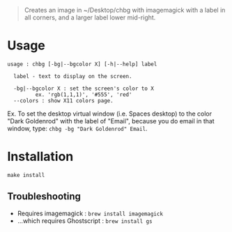 
> Creates an image in ~/Desktop/chbg with imagemagick with a label in all corners, and a larger label lower mid-right.

# Usage

```
usage : chbg [-bg|--bgcolor X] [-h|--help] label

  label - text to display on the screen.

  -bg|--bgcolor X : set the screen's color to X
         ex. 'rgb(1,1,1)', '#555', 'red'
  --colors : show X11 colors page.

```

Ex. To set the desktop virtual window (i.e. Spaces desktop) to the color "Dark Goldenrod" with the label of "Email", because you do email in that window, type: `chbg -bg "Dark Goldenrod" Email`.


# Installation

`make install`

## Troubleshooting

- Requires imagemagick : `brew install imagemagick`
-   ...which requires Ghostscript : `brew install gs`

